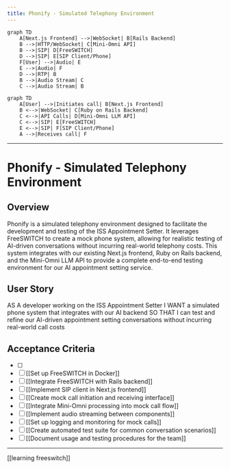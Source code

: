 ```yaml
---
title: Phonify - Simulated Telephony Environment
---
```


```mermaid
graph TD
    A[Next.js Frontend] -->|WebSocket| B[Rails Backend]
    B -->|HTTP/WebSocket| C[Mini-Omni API]
    B -->|SIP| D[FreeSWITCH]
    D -->|SIP| E[SIP Client/Phone]
    F[User] -->|Audio| E
    E -->|Audio| F
    D -->|RTP| B
    B -->|Audio Stream| C
    C -->|Audio Stream| B
```

```mermaid
graph TD
    A[User] -->|Initiates call| B[Next.js Frontend]
    B <-->|WebSocket| C[Ruby on Rails Backend]
    C <-->|API Calls| D[Mini-Omni LLM API]
    C <-->|SIP| E[FreeSWITCH]
    E <-->|SIP| F[SIP Client/Phone]
    A -->|Receives call| F
```

---

# Phonify - Simulated Telephony Environment

## Overview
Phonify is a simulated telephony environment designed to facilitate the development and testing of the ISS Appointment Setter. It leverages FreeSWITCH to create a mock phone system, allowing for realistic testing of AI-driven conversations without incurring real-world telephony costs. This system integrates with our existing Next.js frontend, Ruby on Rails backend, and the Mini-Omni LLM API to provide a complete end-to-end testing environment for our AI appointment setting service.

## User Story
AS A developer working on the ISS Appointment Setter
I WANT a simulated phone system that integrates with our AI backend
SO THAT I can test and refine our AI-driven appointment setting conversations without incurring real-world call costs

## Acceptance Criteria
- [ ]
- [ ] [[Set up FreeSWITCH in Docker]]
- [ ] [[Integrate FreeSWITCH with Rails backend]]
- [ ] [[Implement SIP client in Next.js frontend]]
- [ ] [[Create mock call initiation and receiving interface]]
- [ ] [[Integrate Mini-Omni processing into mock call flow]]
- [ ] [[Implement audio streaming between components]]
- [ ] [[Set up logging and monitoring for mock calls]]
- [ ] [[Create automated test suite for common conversation scenarios]]
- [ ] [[Document usage and testing procedures for the team]]

---

[[learning freeswitch]]